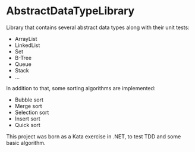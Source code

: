 # AbstractDataTypeLibrary
Library that contains several abstract data types along with their unit tests:

* ArrayList
* LinkedList
* Set
* B-Tree
* Queue
* Stack
* ...

In addition to that, some sorting algorithms are implemented:

* Bubble sort
* Merge sort
* Selection sort
* Insert sort
* Quick sort
 

This project was born as a Kata exercise in .NET, to test TDD and some basic algorithm.

